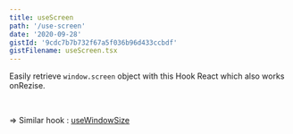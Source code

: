 ```yaml
---
title: useScreen
path: '/use-screen'
date: '2020-09-28'
gistId: '9cdc7b7b732f67a5f036b96d433ccbdf'
gistFilename: useScreen.tsx
---
```


Easily retrieve `window.screen` object with this Hook React which also works onRezise.

<br />

=> Similar hook : [useWindowSize](/use-window-size)
